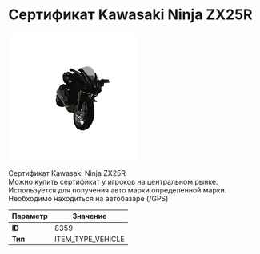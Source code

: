# Сертификат Kawasaki Ninja ZX25R

![Item Image](../img/8359.webp?raw=true)

Сертификат Kawasaki Ninja ZX25R<br>Можно купить сертификат у игроков на центральном рынке.<br>Используется для получения авто марки определенной марки.<br>Необходимо находиться на автобазаре (/GPS)


| Параметр | Значение |
|----------|----------|
| **ID** | 8359 |
| **Тип** | ITEM_TYPE_VEHICLE |


